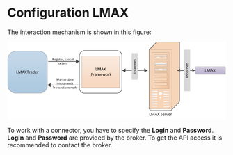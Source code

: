 # Configuration LMAX

The interaction mechanism is shown in this figure: 

![LMaxTrader](../images/LMaxTrader.png)

To work with a connector, you have to specify the **Login** and **Password**. **Login** and **Password** are provided by the broker. To get the API access it is recommended to contact the broker.
